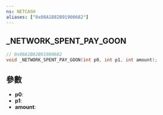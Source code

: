 ```yaml
---
ns: NETCASH
aliases: ["0x08A1B82B91900682"]
---
```

## _NETWORK_SPENT_PAY_GOON

```c
// 0x08A1B82B91900682
void _NETWORK_SPENT_PAY_GOON(int p0, int p1, int amount);
```


## 參數
* **p0**: 
* **p1**: 
* **amount**: 


